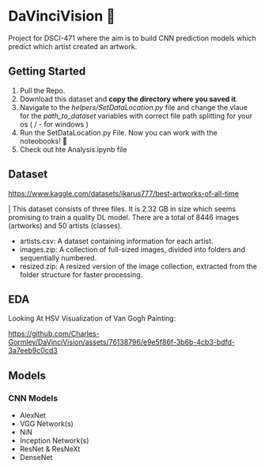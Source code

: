 # DaVinciVision 🎨
Project for DSCI-471 where the aim is to build CNN prediction models which predict which artist created an artwork.

## Getting Started
1. Pull the Repo. 
2. Download this dataset and **copy the directory where you saved it**.
3. Navigate to the *helpers/SetDataLocation.py* file and change the vlaue for the *path_to_dataset* variables with correct file path splitting for your os ( / - for windows )
4. Run the SetDataLocation.py File. Now you can work with the noteobooks! 👏
5. Check out hte Analysis.ipynb file

## Dataset
https://www.kaggle.com/datasets/ikarus777/best-artworks-of-all-time

| This dataset consists of three files. It is 2.32 GB in size which seems promising to train a quality DL model. There are a total of 8446 images (artworks) and 50 artists (classes). 

* artists.csv: A dataset containing information for each artist.
* images.zip: A collection of full-sized images, divided into folders and sequentially numbered.
* resized.zip: A resized version of the image collection, extracted from the folder structure for faster processing.

## EDA
Looking At HSV Visualization of Van Gogh Painting: 


https://github.com/Charles-Gormley/DaVinciVision/assets/76138796/e9e5f86f-3b6b-4cb3-bdfd-3a7eeb9c0cd3



## Models
### CNN Models 
* AlexNet
* VGG Network(s)
* NiN
* Inception Network(s)
* ResNet & ResNeXt
* DenseNet
